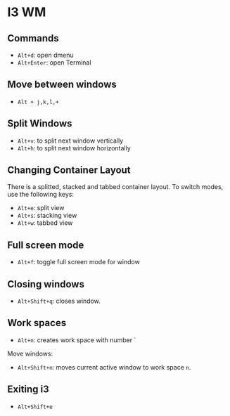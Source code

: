 # I3 WM

## Commands

* `Alt+d`:  open dmenu
* `Alt+Enter`:  open Terminal

## Move between windows

* `Alt + j,k,l,+`

## Split Windows

* `Alt+v`: to split next window vertically
* `Alt+h`: to split next window horizontally

## Changing Container Layout

There is a splitted, stacked and tabbed container layout. To switch modes, 
use the following keys:

* `Alt+e`: split view
* `Alt+s`: stacking view
* `Alt+w`: tabbed view

## Full screen mode

* `Alt+f`: toggle full screen mode for window

## Closing windows

* `Alt+Shift+q`: closes window. 

## Work spaces

* `Alt+n`: creates work space with number `

Move windows:
* `Alt+Shift+n`: moves current active window to work space `n`.

## Exiting i3
* `Alt+Shift+e`
